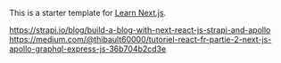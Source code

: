 This is a starter template for [Learn Next.js](https://nextjs.org/learn).

https://strapi.io/blog/build-a-blog-with-next-react-js-strapi-and-apollo
https://medium.com/@thibault60000/tutoriel-react-fr-partie-2-next-js-apollo-graphql-express-js-36b704b2cd3e
